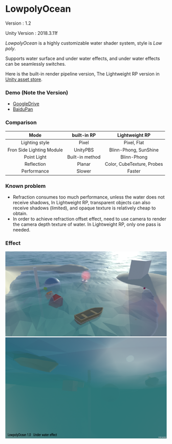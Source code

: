 # LowpolyOcean

Version : 1.2

Unity Version : 2018.3.11f

_LowpolyOcean_ is a highly customizable water shader system, style is _Low poly_.

Supports water surface and under water effects, and under water effects can be seamlessly switches.

Here is the built-in render pipeline version, The Lightweight RP version in [Unity asset store](https://assetstore.unity.com/packages/slug/134311).

### Demo  (Note the Version)
- [GoogleDrive](https://drive.google.com/drive/folders/1velKf2LdrW4I9dhpaCaa2XS_lD5siBMy)
- [BaiduPan](https://pan.baidu.com/s/1i-1KVi470Ro2tEPD6TGuEQ)

### Comparison

| Mode | built-in RP | Lightweight RP |
| :--: | :--: | :--: |
| Lighting style | Pixel | Pixel, Flat |
| Fron Side Lighting Module | UnityPBS | Blinn-Phong, SunShine |
| Point Light | Built-in method | Blinn-Phong |
| Reflection | Planar | Color, CubeTexture, Probes |
| Performance | Slower | Faster |

### Known problem
* Refraction consumes too much performance, unless the water does not receive shadows, In Lightweight RP, transparent objects can also receive shadows (limited), and opaque texture is relatively cheap to obtain.
* In order to achieve refraction offset effect, need to use camera to render the camera depth texture of water. In Lightweight RP, only one pass is needed.

### Effect

![1](https://github.com/JiongXiaGu/LowpolyOcean/blob/master/Image/FaFaFa.png)
![2](https://github.com/JiongXiaGu/LowpolyOcean/blob/master/Image/636799873936840380.png)
